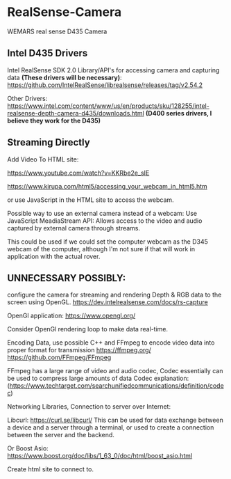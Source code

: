 # RealSense-Camera
WEMARS real sense D435 Camera


## Intel D435 Drivers
Intel RealSense SDK 2.0 Library/API's for accessing camera and capturing data **(These drivers will be necessary)**:
https://github.com/IntelRealSense/librealsense/releases/tag/v2.54.2

Other Drivers:
https://www.intel.com/content/www/us/en/products/sku/128255/intel-realsense-depth-camera-d435/downloads.html **(D400 series drivers, I believe they work for the D435)**


## **Streaming Directly**

Add Video To HTML site:

https://www.youtube.com/watch?v=KKRbe2e_sIE

https://www.kirupa.com/html5/accessing_your_webcam_in_html5.htm

or use JavaScript in the HTML site to access the webcam. 

Possible way to use an external camera instead of a webcam:
Use JavaScript MeadiaStream API: Allows access to the video and audio captured by external camera through streams. 

This could be used if we could set the computer webcam as the D345 webcam of the computer, although I'm not sure if
that will work in application with the actual rover.





## **UNNECESSARY POSSIBLY:** 

configure the camera for streaming and rendering Depth & RGB data to the screen using OpenGL. 
https://dev.intelrealsense.com/docs/rs-capture

OpenGl application:
https://www.opengl.org/

Consider OpenGl rendering loop to make data real-time. 

Encoding Data, use possible C++ and FFmpeg to encode video data into proper format for transmission
https://ffmpeg.org/
https://github.com/FFmpeg/FFmpeg

FFmpeg has a large range of video and audio codec, Codec essentially can be used to compress large amounts of data
Codec explanation:
(https://www.techtarget.com/searchunifiedcommunications/definition/codec)


Networking Libraries, Connection to server over Internet:

Libcurl: https://curl.se/libcurl/
This can be used for data exchange between a device and a server through a terminal, or used to create a connection between the server and the backend.

Or Boost Asio:
https://www.boost.org/doc/libs/1_63_0/doc/html/boost_asio.html

Create html site to connect to. 







